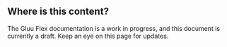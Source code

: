 ## Where is this content?
The Gluu Flex documentation is a work in progress, and this document is currently a draft. Keep an eye on this page for updates.
